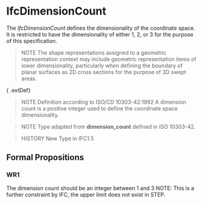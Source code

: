 # IfcDimensionCount

The _IfcDimensionCount_ defines the dimensionality of the coordinate space. It is restricted to have the dimensionality of either 1, 2, or 3 for the purpose of this specification.
<!-- end of short definition -->

> NOTE The shape representations assigned to a geometric representation context may include geometric representation items of lower dimensionality, particularly when defining the boundary of planar surfaces as 2D cross sections for the purpose of 3D swept areas.

{ .extDef}
> NOTE Definition according to ISO/CD 10303-42:1992
> A dimension count is a positive integer used to define the coordinate space dimensionality.

> NOTE Type adapted from **dimension_count** defined in ISO 10303-42.

> HISTORY New Type in IFC1.5

## Formal Propositions

### WR1
The dimension count should be an integer between 1 and 3 NOTE: This is a further constraint by IFC, the upper limit does not exist in STEP.
